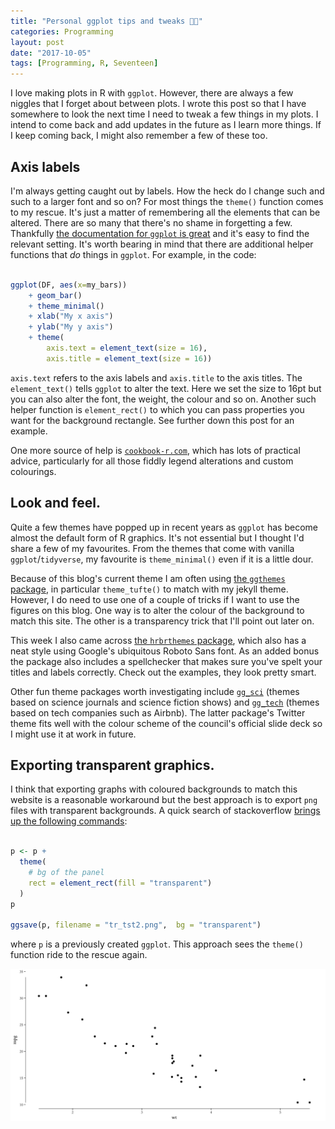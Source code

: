```yaml
---
title: "Personal ggplot tips and tweaks 👨‍💻"
categories: Programming
layout: post
date: "2017-10-05"
tags: [Programming, R, Seventeen]
---
```

I love making plots in R with `ggplot`. However, there are always a few niggles that I forget about between plots. I wrote this post so that I have somewhere to look the next time I need to tweak a few things in my plots. I intend to come back and add updates in the future as I learn more things. If I keep coming back, I might also remember a few of these too.

## Axis labels
I'm always getting caught out by labels. How the heck do I change such and such to a larger font and so on? For most things the `theme()` function comes to my rescue. It's just a matter of remembering all the elements that can be altered. There are so many that there's no shame in forgetting a few. Thankfully [the documentation for `ggplot` is great]() and it's easy to find the relevant setting. It's worth bearing in mind that there are additional helper functions that *do* things in `ggplot`. For example, in the code:

```r

ggplot(DF, aes(x=my_bars))
	+ geom_bar()
	+ theme_minimal()
	+ xlab("My x axis")
	+ ylab("My y axis")
	+ theme(
  		axis.text = element_text(size = 16),
  		axis.title = element_text(size = 16))
```

`axis.text` refers to the axis labels and `axis.title` to the axis titles. The `element_text()` tells `ggplot` to alter the text. Here we set the size to 16pt but you can also alter the font, the weight, the colour and so on. Another such helper function is `element_rect()` to which you can pass properties you want for the background rectangle. See further down this post for an example.

One more source of help is [`cookbook-r.com`](http://www.cookbook-r.com), which has lots of practical advice, particularly for all those fiddly legend alterations and custom colourings.

## Look and feel.
Quite a few themes have popped up in recent years as `ggplot` has become almost the default form of R graphics. It's not essential but I thought I'd share a few of my favourites. From the themes that come with vanilla `ggplot`/`tidyverse`, my favourite is `theme_minimal()` even if it is a little dour.

Because of this blog's current theme I am often using [the `ggthemes` package](https://github.com/jrnold/ggthemes), in particular `theme_tufte()` to match with my jekyll theme. However, I do need to use one of a couple of tricks if I want to use the figures on this blog. One way is to alter the colour of the background to match this site. The other is a transparency trick that I'll point out later on.

This week I also came across [the `hrbrthemes` package](https://hrbrmstr.github.io/hrbrthemes/), which also has a neat style using Google's ubiquitous Roboto Sans font. As an added bonus the package also includes a spellchecker that makes sure you've spelt your titles and labels correctly. Check out the examples, they look pretty smart.

Other fun theme packages worth investigating include [`gg_sci`](https://ggsci.net) (themes based on science journals and science fiction shows) and [`gg_tech`](https://github.com/ricardo-bion/ggtech) (themes based on tech companies such as Airbnb). The latter package's Twitter theme fits well with the colour scheme of the council's official slide deck so I might use it at work in future.

## Exporting transparent graphics.
I think that exporting graphs with coloured backgrounds to match this website is a reasonable workaround but the best approach is to export `png` files with transparent backgrounds. A quick search of stackoverflow [brings up the following commands](https://stackoverflow.com/questions/7455046/how-to-make-graphics-with-transparent-background-in-r-using-ggplot2#7455481):

```r

p <- p +
  theme(
  	# bg of the panel
    rect = element_rect(fill = "transparent") 
  )
p

ggsave(p, filename = "tr_tst2.png",  bg = "transparent")
```

where `p` is a previously created `ggplot`. This approach sees the `theme()` function ride to the rescue again.

![](/assets/images/other/transparency_test.png)